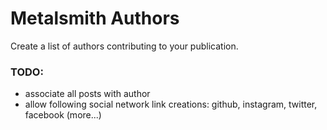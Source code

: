 # Metalsmith Authors

Create a list of authors contributing to your publication.

### TODO:

- associate all posts with author
- allow following social network link creations: github, instagram, twitter, facebook (more...)
